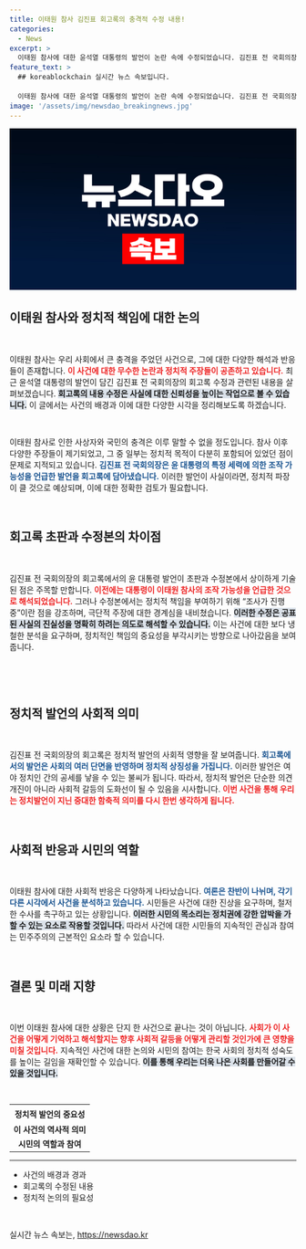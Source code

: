 ```yaml
---
title: 이태원 참사 김진표 회고록의 충격적 수정 내용!
categories:
  - News
excerpt: >
  이태원 참사에 대한 윤석열 대통령의 발언이 논란 속에 수정되었습니다. 김진표 전 국회의장은 초기 회고록에서 대통령의 조작 가능성을 암시했지만, 수정본에서는 극단적 주장에 대한 언급으로 바뀌었습니다. 이로 인해 사건에 대한 새로운 시각이 제시되고 있습니다. 클릭하여 자세한 내용을 확인해보세요!
feature_text: >
  ## koreablockchain 실시간 뉴스 속보입니다.

  이태원 참사에 대한 윤석열 대통령의 발언이 논란 속에 수정되었습니다. 김진표 전 국회의장은 초기 회고록에서 대통령의 조작 가능성을 암시했지만, 수정본에서는 극단적 주장에 대한 언급으로 바뀌었습니다. 이로 인해 사건에 대한 새로운 시각이 제시되고 있습니다. 클릭하여 자세한 내용을 확인해보세요!
image: '/assets/img/newsdao_breakingnews.jpg'
---
```


<p><img src="/assets/img/newsdao_breakingnews.jpg" alt="koreablockchain 속보" /></p>

<h2 data-ke-size="size26">이태원 참사와 정치적 책임에 대한 논의</h2>

<p data-ke-size="size16">&nbsp;</p>

<p>이태원 참사는 우리 사회에서 큰 충격을 주었던 사건으로, 그에 대한 다양한 해석과 반응들이 존재합니다. <b><span style="color: #ee2323;">이 사건에 대한 무수한 논란과 정치적 주장들이 공존하고 있습니다.</span></b> 최근 윤석열 대통령의 발언이 담긴 김진표 전 국회의장의 회고록 수정과 관련된 내용을 살펴보겠습니다. <b><span style="background-color: #21538527;">회고록의 내용 수정은 사실에 대한 신뢰성을 높이는 작업으로 볼 수 있습니다.</span></b> 이 글에서는 사건의 배경과 이에 대한 다양한 시각을 정리해보도록 하겠습니다.</p>

<p data-ke-size="size16">&nbsp;</p>

<p>이태원 참사로 인한 사상자와 국민의 충격은 이루 말할 수 없을 정도입니다. 참사 이후 다양한 주장들이 제기되었고, 그 중 일부는 정치적 목적이 다분히 포함되어 있었던 점이 문제로 지적되고 있습니다. <b><span style="color: #1a5490;">김진표 전 국회의장은 윤 대통령의 특정 세력에 의한 조작 가능성을 언급한 발언을 회고록에 담아냈습니다.</span></b> 이러한 발언이 사실이라면, 정치적 파장이 클 것으로 예상되며, 이에 대한 정확한 검토가 필요합니다.</p>

<p data-ke-size="size16">&nbsp;</p>

<h2 data-ke-size="size26">회고록 초판과 수정본의 차이점</h2>

<p data-ke-size="size16">&nbsp;</p>

<p>김진표 전 국회의장의 회고록에서의 윤 대통령 발언이 초판과 수정본에서 상이하게 기술된 점은 주목할 만합니다. <b><span style="color: #ee2323;">이전에는 대통령이 이태원 참사의 조작 가능성을 언급한 것으로 해석되었습니다.</span></b> 그러나 수정본에서는 정치적 책임을 부여하기 위해 “조사가 진행 중”이란 점을 강조하며, 극단적 주장에 대한 경계심을 내비쳤습니다. <b><span style="background-color: #21538527;">이러한 수정은 공표된 사실의 진실성을 명확히 하려는 의도로 해석할 수 있습니다.</span></b> 이는 사건에 대한 보다 냉철한 분석을 요구하며, 정치적인 책임의 중요성을 부각시키는 방향으로 나아갔음을 보여줍니다.</p>

<p data-ke-size="size16">&nbsp;</p>

<p data-ke-size="size16">&nbsp;</p>

<h2 data-ke-size="size26">정치적 발언의 사회적 의미</h2>

<p data-ke-size="size16">&nbsp;</p>

<p>김진표 전 국회의장의 회고록은 정치적 발언의 사회적 영향을 잘 보여줍니다. <b><span style="color: #1a5490;">회고록에서의 발언은 사회의 여러 단면을 반영하며 정치적 상징성을 가집니다.</span></b> 이러한 발언은 여야 정치인 간의 공세를 낳을 수 있는 불씨가 됩니다. 따라서, 정치적 발언은 단순한 의견 개진이 아니라 사회적 갈등의 도화선이 될 수 있음을 시사합니다. <b><span style="color: #ee2323;">이번 사건을 통해 우리는 정치발언이 지닌 중대한 함축적 의미를 다시 한번 생각하게 됩니다.</span></b></p>

<p data-ke-size="size16">&nbsp;</p>

<h2 data-ke-size="size26">사회적 반응과 시민의 역할</h2>

<p data-ke-size="size16">&nbsp;</p>

<p>이태원 참사에 대한 사회적 반응은 다양하게 나타났습니다. <b><span style="color: #1a5490;">여론은 찬반이 나뉘며, 각기 다른 시각에서 사건을 분석하고 있습니다.</span></b> 시민들은 사건에 대한 진상을 요구하며, 철저한 수사를 촉구하고 있는 상황입니다. <b><span style="background-color: #21538527;">이러한 시민의 목소리는 정치권에 강한 압박을 가할 수 있는 요소로 작용할 것입니다.</span></b> 따라서 사건에 대한 시민들의 지속적인 관심과 참여는 민주주의의 근본적인 요소라 할 수 있습니다.</p>

<p data-ke-size="size16">&nbsp;</p>

<h2 data-ke-size="size26">결론 및 미래 지향</h2>

<p data-ke-size="size16">&nbsp;</p>

<p>이번 이태원 참사에 대한 상황은 단지 한 사건으로 끝나는 것이 아닙니다. <b><span style="color: #ee2323;">사회가 이 사건을 어떻게 기억하고 해석할지는 향후 사회적 갈등을 어떻게 관리할 것인가에 큰 영향을 미칠 것입니다.</span></b> 지속적인 사건에 대한 논의와 시민의 참여는 한국 사회의 정치적 성숙도를 높이는 길임을 재확인할 수 있습니다. <b><span style="background-color: #21538527;">이를 통해 우리는 더욱 나은 사회를 만들어갈 수 있을 것입니다.</span></b></p>

<p data-ke-size="size16">&nbsp;</p>

<table style="width: 100%;">  
  <tr>
    <th style="text-align: center; height: 24px;"><b>정치적 발언의 중요성</b></th>
  </tr>
  <tr>
    <td style="text-align: center; height: 17px;"><b>이 사건의 역사적 의미</b></td>
  </tr>
  <tr>
    <td style="text-align: center; height: 17px;"><b>시민의 역할과 참여</b></td>
  </tr>
</table>

<hr/>

<ul>
  <li>사건의 배경과 경과</li>
  <li>회고록의 수정된 내용</li>
  <li>정치적 논의의 필요성</li>
</ul>

<p data-ke-size="size16">&nbsp;</p>
실시간 뉴스 속보는, <a href="https://newsdao.kr" rel="dofollow">https://newsdao.kr</a>


